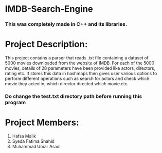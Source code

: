 # IMDB-Search-Engine
### This was completely made in C++ and its libraries.


# **Project Description:**
This project contains a parser that reads .txt file containing a dataset of 5000 movies 
downloaded from the website of IMDB. For each of the 5000 movies, details of 28 parameters have
been provided like actors, directors, rating etc. 
It stores this data in hashmaps then gives user various options to perform different operations such as search for actors and check which movie they acted in, which director directed which movie etc. 

### Do change the test.txt directory path before running this program


# **Project Members:**
1) Hafsa Malik
2) Syeda Fatima Shahid
3) Muhammad Umar Asad
